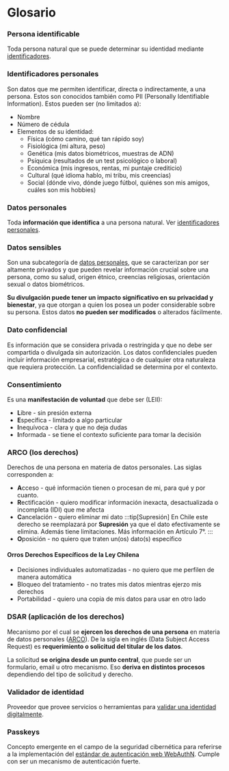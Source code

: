 
# Glosario

### Persona identificable

Toda persona natural que se puede determinar su identidad mediante [identificadores](./glossary.md#identificadores-personales).

### Identificadores personales

Son datos que me permiten identificar, directa o indirectamente, a una persona. Estos son  conocidos también como PII (Personally Identifiable Information). Estos pueden ser (no limitados a):

- Nombre
- Número de cédula
- Elementos de su identidad:
    - Física (cómo camino, qué tan rápido soy)
    - Fisiológica (mi altura, peso)
    - Genética (mis datos biométricos, muestras de ADN)
    - Psíquica (resultados de un test psicológico o laboral)
    - Económica (mis ingresos, rentas, mi puntaje crediticio)
    - Cultural (qué idioma hablo, mi tribu, mis creencias)
    - Social (dónde vivo, dónde juego fútbol, quiénes son mis amigos, cuáles son mis hobbies)

### Datos personales

Toda **información que identifica** a una persona natural. Ver [identificadores personales](./glossary.md#identificadores-personales).

### Datos sensibles

Son una subcategoría de [datos personales](./glossary.md#datos-personales), que se caracterizan por ser altamente privados y que pueden revelar información crucial sobre una persona, como su salud, origen étnico, creencias religiosas, orientación sexual o datos biométricos.

**Su divulgación puede tener un impacto significativo en su privacidad y bienestar**, ya que otorgan a quien los posea un poder considerable sobre su persona. Estos datos **no pueden ser modificados** o alterados fácilmente.

### Dato confidencial

Es información que se considera privada o restringida y que no debe ser compartida o divulgada sin autorización.  Los datos confidenciales pueden incluir información empresarial, estratégica o de cualquier otra naturaleza que requiera protección. La confidencialidad se determina por el contexto.

### Consentimiento

Es una **manifestación de voluntad** que debe ser (LEII):

- **L**ibre - sin presión externa
- **E**specífica - limitado a algo particular
- **I**nequívoca - clara y que no deja dudas
- **I**nformada - se tiene el contexto suficiente para tomar la decisión

### ARCO (los derechos)

Derechos de una persona en materia de datos personales. Las siglas corresponden a:

- **A**cceso - qué información tienen o procesan de mi, para qué y por cuanto.
- **R**ectificación - quiero modificar información inexacta, desactualizada o incompleta (IDI) que me afecta
- **C**ancelación - quiero eliminar mi dato
    :::tip[Supresión]
        En Chile este derecho se reemplazará por **Supresión** ya que el dato efectivamente se elimina. Además tiene limitaciones. Más información en Artículo 7°.
    :::
- **O**posición - no quiero que traten un(os) dato(s) específico

#### Orros Derechos Específicos de la Ley Chilena
- Decisiones individuales automatizadas - no quiero que me perfilen de manera automática
- Bloqueo del tratamiento - no trates mis datos mientras ejerzo mis derechos
- Portabilidad - quiero una copia de mis datos para usar en otro lado

### DSAR (aplicación de los derechos)

Mecanismo por el cual se **ejercen los derechos de una persona** en materia de datos personales ([ARCO](./glossary.md#arco-los-derechos)). De la sigla en inglés (Data Subject Access Request) es **requerimiento o solicitud del titular de los datos**.

La solicitud **se origina desde un punto central**, que puede ser un formulario, email u otro mecanismo. Eso **deriva en distintos procesos** dependiendo del tipo de solicitud y derecho.

### Validador de identidad

Proveedor que provee servicios o herramientas para [validar una identidad digitalmente](./verification.md#validación-de-identidad).

### Passkeys

Concepto emergente en el campo de la seguridad cibernética para referirse a la implementación del [estándar de autenticación web WebAuthN](https://www.w3.org/TR/webauthn-2/). Cumple con ser un mecanismo de autenticación fuerte.
